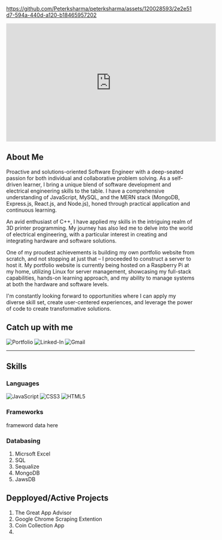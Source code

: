 https://github.com/Peterksharma/peterksharma/assets/120028593/2e2e51d7-594a-440d-a120-b18465957202

<iframe width="560" height="315" src="https://www.youtube.com/embed/TSwYoXp7mXM?loop=1&playlist=TSwYoXp7mXM" frameborder="0" allow="autoplay; encrypted-media"></iframe>


## About Me

Proactive and solutions-oriented Software Engineer with a deep-seated passion for both individual and collaborative problem solving. As a self-driven learner, I bring a unique blend of software development and electrical engineering skills to the table. I have a comprehensive understanding of JavaScript, MySQL, and the MERN stack (MongoDB, Express.js, React.js, and Node.js), honed through practical application and continuous learning.

An avid enthusiast of C++, I have applied my skills in the intriguing realm of 3D printer programming. My journey has also led me to delve into the world of electrical engineering, with a particular interest in creating and integrating hardware and software solutions.

One of my proudest achievements is building my own portfolio website from scratch, and not stopping at just that – I proceeded to construct a server to host it. My portfolio website is currently being hosted on a Raspberry Pi at my home, utilizing Linux for server management, showcasing my full-stack capabilities, hands-on learning approach, and my ability to manage systems at both the hardware and software levels.

I'm constantly looking forward to opportunities where I can apply my diverse skill set, create user-centered experiences, and leverage the power of code to create transformative solutions.
<br>

## Catch up with me


![Portfolio](https://img.shields.io/badge/Portfolio-%23000000.svg?style=for-the-badge&logo=firefox&logoColor=#FF7139)
![Linked-In](https://img.shields.io/badge/LinkedIn-0077B5?style=for-the-badge&logo=linkedin&logoColor=white)
![Gmail](https://img.shields.io/badge/Gmail-D14836?style=for-the-badge&logo=gmail&logoColor=white)

---


## Skills


### Languages

![JavaScript](https://img.shields.io/badge/javascript-%23323330.svg?style=for-the-badge&logo=javascript&logoColor=%23F7DF1E)
![CSS3](https://img.shields.io/badge/css3-%231572B6.svg?style=for-the-badge&logo=css3&logoColor=white)
![HTML5](https://img.shields.io/badge/html5-%23E34F26.svg?style=for-the-badge&logo=html5&logoColor=white)


### Frameworks
frameword data here

###

### Databasing

1.  Micrsoft Excel
2.  SQL
3.  Sequalize
4.  MongoDB
5.  JawsDB


## Depployed/Active Projects

1. The Great App Advisor
2. Google Chrome Scraping Extention
3. Coin Collection App
4. 

<!--
**Peterksharma/peterksharma** is a ✨ _special_ ✨ repository because its `README.md` (this file) appears on your GitHub profile.

Here are some ideas to get you started:

- 🔭 I’m currently working on ...
- 🌱 I’m currently learning ...
- 👯 I’m looking to collaborate on ...
- 🤔 I’m looking for help with ...
- 💬 Ask me about ...
- 📫 How to reach me: ...
- 😄 Pronouns: ...
- ⚡ Fun fact: ...
-->
